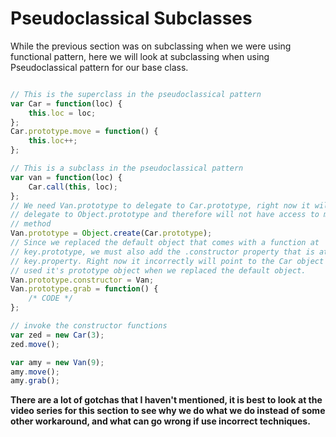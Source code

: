 # Pseudoclassical Subclasses

While the previous section was on subclassing when we were using functional pattern, here we will look at subclassing when using Pseudoclassical pattern for our base class.

```js

// This is the superclass in the pseudoclassical pattern
var Car = function(loc) {
    this.loc = loc;
};
Car.prototype.move = function() {
    this.loc++;
};

// This is a subclass in the pseudoclassical pattern
var van = function(loc) {
    Car.call(this, loc); 
};
// We need Van.prototype to delegate to Car.prototype, right now it will 
// delegate to Object.prototype and therefore will not have access to move
// method
Van.prototype = Object.create(Car.prototype);
// Since we replaced the default object that comes with a function at 
// key.prototype, we must also add the .constructor property that is at 
// key.property. Right now it incorrectly will point to the Car object as we 
// used it's prototype object when we replaced the default object.
Van.prototype.constructor = Van;
Van.prototype.grab = function() {
    /* CODE */
};

// invoke the constructor functions 
var zed = new Car(3);
zed.move();

var amy = new Van(9);
amy.move();
amy.grab();
```

**There are a lot of gotchas that I haven't mentioned, it is best to look at the video series for this section to see why we do what we do instead of some other workaround, and what can go wrong if use incorrect techniques.** 

